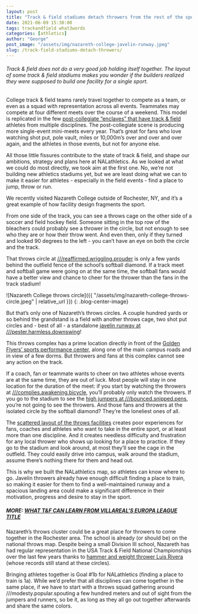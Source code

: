 ```yaml
---
layout: post
title: "Track & field stadiums detach throwers from the rest of the sport"
date: 2021-06-09 15:30:00
tags: trackandfield what3words
categories: [athletics]
author: "George"
post_image: "/assets/img/nazareth-college-javelin-runway.jpeg"
slug: /track-field-stadiums-detach-throwers/
---
```

<h6>Track & field does not do a very good job holding itself together. The layout of some track & field stadiums makes you wonder if the builders realized they were supposed to build one facility for a single sport.</h6>

College track & field teams rarely travel together to compete as a team, or even as a squad with representation across all events. Teammates may compete at four different meets over the course of a weekend. This model is replicated in the few [post-collegiate “enclaves” that have track & field](https://nalathletics.com/blog/2021/06/04/track-and-field-tennis-no-media-no-money) athletes from multiple disciplines. The post-collegiate scene is producing more single-event mini-meets every year. That’s great for fans who love watching shot put, pole vault, miles or 10,000m’s over and over and over again, and the athletes in those events, but not for anyone else. 

All those little fissures contribute to the state of track & field, and shape our ambitions, strategy and plans here at NALathletics. As we looked at what we could do most directly, we took aim at the first one. No, we’re not building new athletics stadiums yet, but we are least doing what we can to make it easier for athletes - especially in the field events - find a place to jump, throw or run.

We recently visited Nazareth College outside of Rochester, NY, and it’s a great example of how facility design fragments the sport. 

From one side of the track, you can see a throws cage on the other side of a soccer and field hockey field. Someone sitting in the top row of the bleachers could probably see a thrower in the circle, but not enough to see who they are or how their throw went. And even then, only if they turned and looked 90 degrees to the left - you can’t have an eye on both the circle and the track. 

That throws circle at [///reaffirmed.wriggling.prouder](https://nalathletics.com/map/stadium/nazareth-college) is only a few yards behind the outfield fence of the school’s softball diamond. If a track meet and softball game were going on at the same time, the softball fans would have a better view and chance to cheer for the thrower than the fans in the track stadium!

![Nazareth College throws circle]({{ "/assets/img/nazareth-college-throws-circle.jpeg" | relative_url }})
{: .blog-center-image}

But that’s only one of Nazareth’s throws circles. A couple hundred yards or so behind the grandstand is a field with another throws cage, two shot put circles and - best of all - a standalone [javelin runway at ///pester.harmless.downswing](https://what3words.com/pester.harmless.downswing)!

This throws complex has a prime location directly in front of the [Golden Flyers’ sports performance center](https://nazathletics.com/sports/mens-track-and-field), along one of the main campus roads and in view of a few dorms. But throwers and fans at this complex cannot see any action on the track. 

If a coach, fan or teammate wants to cheer on two athletes whose events are at the same time, they are out of luck. Most people will stay in one location for the duration of the meet: if you start by watching the throwers at [///complies.awakening.bicycle](https://what3words.com/complies.awakening.bicycle), you’ll probably only watch the throwers. If you go to the stadium to see the [high jumpers at ///bounced.snipped.pens](https://nalathletics.com/map/stadium/nazareth-college), you’re not going to see the throwers. And those fans and throwers at the isolated circle by the softball diamond? They’re the loneliest ones of all.

The [scattered layout of the throws facilities](https://nalathletics.com/blog/2021/04/27/3-words-know-where-track-meets) creates poor experiences for fans, coaches and athletes who want to take in the entire sport, or at least more than one discipline. And it creates needless difficulty and frustration for any local thrower who shows up looking for a place to practice. If they go to the stadium and look around, at most they’ll see the cage in the outfield. They could easily drive into campus, walk around the stadium, assume there’s nothing there for them and head out. 

This is why we built the NALathletics map, so athletes can know where to go. Javelin throwers already have enough difficult finding a place to train, so making it easier for them to find a well-maintained runway and a spacious landing area could make a significant difference in their motivation, progress and desire to stay in the sport.

##### MORE: [WHAT T&F CAN LEARN FROM VILLAREAL'S EUROPA LEAGUE TITLE](https://nalathletics.com/blog/2021/05/27/track-and-field-lessons-learned-villareal-europa-league)

Nazareth’s throws cluster could be a great place for throwers to come together in the Rochester area. The school is already (or should be) on the national throws map. Despite being a small Division III school, Nazareth has had regular representation in the USA Track & Field National Championships over the last few years thanks to [hammer and weight thrower Luis Rivera](https://www.instagram.com/luis4real/) (whose records still stand at these circles).

Bringing athletes together is Goal #1b for NALathletics (finding a place to train is 1a). While we’d prefer that all disciplines can come together in the same place, if we have to start with a throws squad gathering around ///modesty.popular.spouting a few hundred meters and out of sight from the jumpers and runners, so be it, as long as they all go out together afterwards and share the same colors. 
